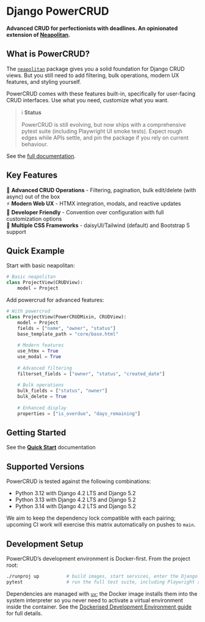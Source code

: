 # Django PowerCRUD

**Advanced CRUD for perfectionists with deadlines. An opinionated extension of [Neapolitan](https://github.com/carltongibson/neapolitan).**

## What is PowerCRUD?

The [`neapolitan`](https://github.com/carltongibson/neapolitan/) package gives you a solid foundation for Django CRUD views. But you still need to add filtering, bulk operations, modern UX features, and styling yourself.

PowerCRUD comes with these features built-in, specifically for user-facing CRUD interfaces. Use what you need, customize what you want.

> ℹ️ **Status**
> 
> PowerCRUD is still evolving, but now ships with a comprehensive pytest suite (including Playwright UI smoke tests). Expect rough edges while APIs settle, and pin the package if you rely on current behaviour.

See the [full documentation](https://doctor-cornelius.github.io/django-powercrud/).

## Key Features

🎯 **Advanced CRUD Operations** - Filtering, pagination, bulk edit/delete (with async) out of the box  
⚡ **Modern Web UX** - HTMX integration, modals, and reactive updates  
🔧 **Developer Friendly** - Convention over configuration with full customization options  
🎨 **Multiple CSS Frameworks** - daisyUI/Tailwind (default) and Bootstrap 5 support  

## Quick Example

Start with basic neapolitan:

```python
# Basic neapolitan
class ProjectView(CRUDView):
    model = Project
```

Add powercrud for advanced features:

```python
# With powercrud
class ProjectView(PowerCRUDMixin, CRUDView):
    model = Project
    fields = ["name", "owner", "status"]
    base_template_path = "core/base.html"
    
    # Modern features
    use_htmx = True
    use_modal = True
    
    # Advanced filtering
    filterset_fields = ["owner", "status", "created_date"]
    
    # Bulk operations
    bulk_fields = ["status", "owner"]
    bulk_delete = True
    
    # Enhanced display
    properties = ["is_overdue", "days_remaining"]
```

## Getting Started

See the **[Quick Start](https://doctor-cornelius.github.io/django-powercrud/getting_started/)** documentation

## Supported Versions

PowerCRUD is tested against the following combinations:

- Python 3.12 with Django 4.2 LTS and Django 5.2
- Python 3.13 with Django 4.2 LTS and Django 5.2
- Python 3.14 with Django 4.2 LTS and Django 5.2

We aim to keep the dependency lock compatible with each pairing; upcoming CI work will exercise this matrix automatically on pushes to `main`.

## Development Setup

PowerCRUD’s development environment is Docker-first. From the project root:

```bash
./runproj up          # build images, start services, enter the Django container
pytest                # run the full test suite, including Playwright smoke tests
```

Dependencies are managed with [`uv`](https://github.com/astral-sh/uv); the Docker image installs them into the system interpreter so you never need to activate a virtual environment inside the container. See the [Dockerised Development Environment guide](https://doctor-cornelius.github.io/django-powercrud/reference/dockerised_dev/) for full details.
